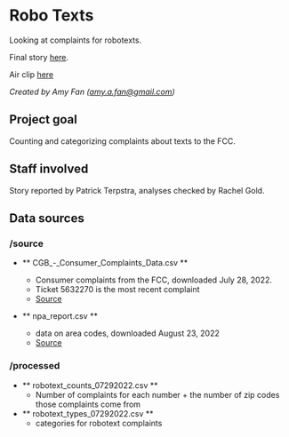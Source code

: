 # Robo Texts

Looking at complaints for robotexts. 

Final story [here](https://www.newsy.com/stories/robotext-complaints-at-fcc-reveal-tactics-of-spammers/).

Air clip [here](https://www.youtube.com/watch?v=fpWKfT3Czq4)

*Created by Amy Fan (<amy.a.fan@gmail.com>)*


## Project goal

Counting and categorizing complaints about texts to the FCC. 


## Staff involved

Story reported by Patrick Terpstra, analyses checked by Rachel Gold.

## Data sources

### /source

* ** CGB_-\_Consumer_Complaints_Data.csv ** 
    * Consumer complaints from the FCC, downloaded July 28, 2022. 
    * Ticket 5632270 is the most recent complaint
    * [Source](https://opendata.fcc.gov/Consumer/CGB-Consumer-Complaints-Data/3xyp-aqkj/data)

* ** npa_report.csv ** 
    * data on area codes, downloaded August 23, 2022
    * [Source](https://www.nationalnanpa.com/reports/reports_npa.html) 
 
### /processed

* ** robotext_counts_07292022.csv ** 
    * Number of complaints for each number + the number of zip codes those complaints come from
* ** robotext_types_07292022.csv **
    * categories for robotext complaints
